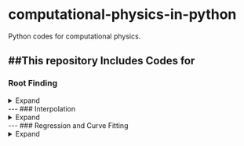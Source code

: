 # computational-physics-in-python
Python codes for computational physics.

##This repository Includes Codes for
---
### Root Finding

<details>
<summary>Expand</summary>
-Bisection Method
-Newton Raphson Method
- Secant Method.
- I am a Physics Scholar.
- Research Field - Nonlinear optics.
- I am here to enhance my technical skills
- Newton Raphson Method
- Secant Method.

</details>
---
### Interpolation

<details>
<summary>Expand</summary>
1. Newton's Interpolation
2. Lagrange Interpolaton
<img src="">

</details>
---
### Regression and Curve Fitting

<details>
<summary>Expand</summary>
1. Linear Regression
2. Polynomial Curve Fitting.
<img src="">

</details>


